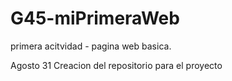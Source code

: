 # G45-miPrimeraWeb
primera acitvidad - pagina web basica.

Agosto 31
Creacion del repositorio para el proyecto
